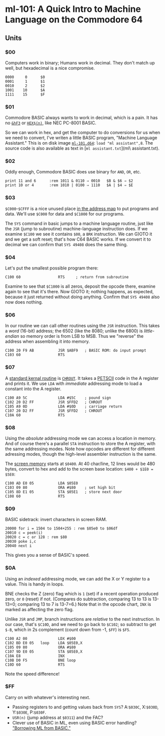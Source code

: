 ml-101: A Quick Intro to Machine Language on the Commodore 64
=============================================================

Units
-----

### $00

Computers work in binary; Humans work in decimal. They don't
match up well, but hexadecimal is a nice compromise.

    0000     0      $0
    0001     1      $1
    0010     2      $2
    1001    10      $A
    1111    15      $F

### $01

Commodore BASIC always wants to work in decimal, which is a pain. It
has no [`&hF3`][necpc-10] or [`HEX$(n)`][necpc-36], like NEC PC-8001
BASIC.

So we can work in hex, and get the computer to do conversions for us
when we need to convert, I've writen a little BASIC program, "Machine
Language Assistant." This is on disk image [`ml-101.d64`](ml-101.d64):
`load "ml assistant",8`. The source code is also available as text
in [`ml assistant.txt`](ml\ assistant.txt).

### $02

Oddly enough, Commodore BASIC does use binary for `AND`, `OR`, etc.

    print 11 and 6      :rem 1011 & 0110 ⇒ 0010   $B & $6 ⇒ $2
    print 10 or 4       :rem 1010 | 0100 ⇒ 1110   $A | $4 ⇒ $E

### $03

`$C000`-`$CFFF` is a nice unused place [in the address map][se-addr]
to put programs and data. We'll use `$C000` for data and `$C1000` for
our programs.

The `SYS` command in basic jumps to a machine language routine, just
like the `JSR` (jump to subroutine) machine-language instruction does.
If we examine `$C100` we see it contains `$00`, a `BRK` instruction.
We can G)OTO it and we get a soft reset; that's how C64 BASIC works.
If we convert it to decimal we can confirm that `SYS 49408` does the
same thing.

### $04

Let's put the smallest possible program there:

    C100 60                 RTS     ; return from subroutine

Examine to see that `$C1000` is all zeros, deposit the opcode there,
examine again to see that it's there. Now G)OTO it; nothing happens,
as expected, because it just returned without doing anything. Confirm
that `SYS 49408` also now does nothing.

### $06

In our routine we can call other routines using the `JSR` instruction.
This takes a _word_ (16-bit) address; the 6502 (like the 8080; unlike
the 6800) is _little-endian_ so memory order is from LSB to MSB. Thus
we "reverse" the address when assembling it into memory.

    C100 20 F9 AB           JSR $ABF9   ; BASIC ROM: do input prompt
    C103 60                 RTS

### $07

A [standard kernal routine][c64w-kernal] is [`CHROUT`][c64w-chrout].
It takes a [PETSCII] code in the A register and prints it. We use
`LDA` with _immediate_ addressing mode to load a constant into the A
register.

    C100 A9 5C              LDA #$5C    ; pound sign
    C102 20 D2 FF           JSR $FFD2   ; CHROUT
    C105 A9 0D              LDA #$0D    ; carriage return
    C107 20 D2 FF           JSR $FFD2   ; CHROUT
    C10A 60                 RTS

### $08

Using the _absolute_ addressing mode we can access a location in
memory. And of course there's a parallel `STA` instruction to store
the A register, with the same addressing modes. Note how opcodes
are different for different adressing modes, though the high-level
assembler instruction is the same.

The [screen memory][c64w-screen] starts at `$0400`. At 40 char/line,
12 lines would be 480 bytes, convert to hex and add to the screen base
location: `$400 + $1E0 = $5E0`:

    C100 AD E0 05           LDA $05E0
    C103 09 80              ORA #$80    ; set high bit
    C105 8D E1 05           STA $05E1   ; store next door
    C108 60                 RTS

### $09

BASIC sidetrack: invert characters in screen RAM.

    20000 for i = 1504 to 1504+255 : rem $05e0 to $06df
    20010 c = peek(i)
    20020 c = c or 128 : rem $80
    20030 poke i,c
    20040 next i

This gives you a sense of BASIC's speed.

### $0A

Using an _indexed_ addressing mode, we can add the X or Y register to
a value. This is handy in loops.

BNE checks the Z (zero) flag which is `1` (set) if a recent operation
produced zero, or `0` (reset) if not. (Compares do subtraction,
comparing 13 to 13 is 13-13=0; comparing 13 to 7 is 13-7=6.) Note that
in the opcode chart, `INX` is marked as affecting the zero flag.

Unlike `JSR` and `JMP`, branch instructions are _relative_ to the next
instruction. In our case, that's `$C10D`, and we need to go back to
`$C102`; so subtract to get `$-B`, which in 2s complement (count down
from -1, `$FF`) is `$F5`.

    C100 A2 00              LDX #$00
    C102 BD E0 05   loop    LDA $05E0,X
    C105 09 80              ORA #$80
    C107 9D E0 05           STA $05E0,X
    C10A E8                 INX
    C10B D0 F5              BNE loop
    C10D 60                 RTS

Note the speed difference!

### $FF

Carry on with whatever's interesting next.
- Passing registers to and getting values back from `SYS`?
  A:`$030C`, X:`$030D`, Y:`$030E`, P:`$030F`.
- `USR(n)` (jump address at `$0311`) and the FAC?
- Clever use of BASIC in ML, even using BASIC error handling?
  ["Borrowing ML from BASIC."][pickett85]


<!-------------------------------------------------------------------->
[c64w-chrout]: https://www.c64-wiki.com/wiki/CHROUT
[c64w-kernal]: https://www.c64-wiki.com/wiki/Kernal
[necpc-10]: https://archive.org/details/PC8001600100160011982/page/n11
[necpc-36]: https://archive.org/details/PC8001600100160011982/page/n37
[opcode]: http://www.oxyron.de/html/opcodes02.html
[petscii]: http://sta.c64.org/cbm64pet.html
[pickett85]: https://www.atarimagazines.com/compute/issue67/292_1_Readers_Feedback_Borrowing_ML_From_BASIC.php/
[se-addr]: https://github.com/0cjs/sedoc/blob/master/8bit/cbm/address-decoding.md
[c64w-screen]: https://www.c64-wiki.com/wiki/Screen_RAM
